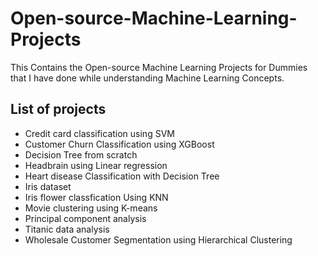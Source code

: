 # Open-source-Machine-Learning-Projects
This Contains the Open-source Machine Learning Projects for Dummies that I have done while understanding Machine Learning Concepts.

## List of projects
* Credit card classification using SVM
* Customer Churn Classification using XGBoost
* Decision Tree from scratch
* Headbrain using Linear regression
* Heart disease Classification with Decision Tree
* Iris dataset
* Iris flower classfication Using KNN
* Movie clustering using K-means
* Principal component analysis
* Titanic data analysis
* Wholesale Customer Segmentation using Hierarchical Clustering

